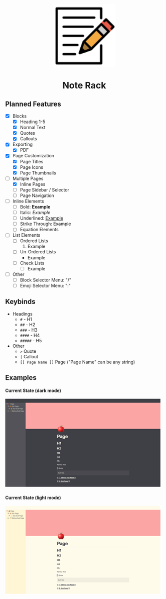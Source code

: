 <p align="center">
  <img src="./web/src/public/Memo.svg" height="200">
</p>
<h1 align="center">
  Note Rack
</h1>

## Planned Features

- [x] Blocks
  - [x] Heading 1-5
  - [x] Normal Text
  - [x] Quotes
  - [x] Callouts
- [x] Exporting
  - [x] PDF
- [x] Page Customization
  - [x] Page Titles
  - [x] Page Icons
  - [x] Page Thumbnails
- [ ] Multiple Pages
  - [x] Inline Pages
  - [ ] Page Sidebar / Selector
  - [ ] Page Navigation
- [ ] Inline Elements
  - [ ] Bold: <b>Example</b>
  - [ ] Italic: <i>Example</i>
  - [ ] Underlined: <u>Example</u>
  - [ ] Strike Through: <s>Example</s>
  - [ ] Equation Elements
- [ ] List Elements
  - [ ] Ordered Lists
    1. Example
  - [ ] Un-Ordered Lists
    * Example
  - [ ] Check Lists
    - [ ] Example
- [ ] Other
  - [ ] Block Selector Menu: "/"
  - [ ] Emoji Selector Menu: ":"

## Keybinds
- Headings
  - `#` - H1
  - `##` - H2
  - `###` - H3
  - `####` - H4
  - `#####` - H5
- Other
  - `>` Quote
  - `|` Callout
  -  `[[ Page Name ]]` Page ("Page Name" can be any string)

## Examples

#### Current State (dark mode)
<img src="./images/Desktop_Current_State_Dark.png" width="500">

#### Current State (light mode)
<img src="./images/Desktop_Current_State.png" width="500">